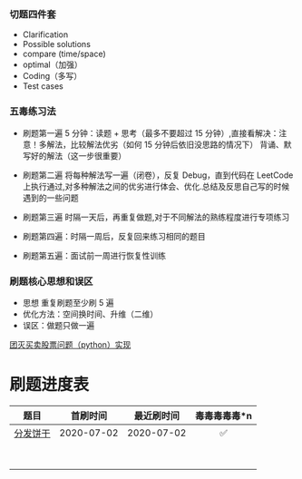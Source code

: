 ### 切题四件套
- Clarification
- Possible solutions
- compare (time/space)
- optimal（加强）
- Coding（多写）
- Test cases


### 五毒练习法

- 刷题第一遍 
 5 分钟：读题 + 思考（最多不要超过 15 分钟）,直接看解决：注意！多解法，比较解法优劣（如何 15 分钟后依旧没思路的情况下）  背诵、默写好的解法（这一步很重要）
 
- 刷题第二遍
 将每种解法写一遍（闭卷），反复 Debug，直到代码在 LeetCode 上执行通过,对多种解法之间的优劣进行体会、优化.总结及反思自己写的时候遇到的一些问题

- 刷题第三遍
 时隔一天后，再重复做题,对于不同解法的熟练程度进行专项练习

- 刷题第四遍：时隔一周后，反复回来练习相同的题目

- 刷题第五遍：面试前一周进行恢复性训练

### 刷题核心思想和误区

- 思想
 重复刷题至少刷 5 遍
- 优化方法：空间换时间、升维（二维）
- 误区：做题只做一遍

[团灭买卖股票问题（python）实现](https://github.com/cpeixin/leetcode-bbbbrent/blob/master/dp/%E5%9B%A2%E7%81%AD%20LeetCode%20%E8%82%A1%E7%A5%A8%E4%B9%B0%E5%8D%96%E9%97%AE%E9%A2%98.md)




# 刷题进度表

| 题目 | 首刷时间 | 最近刷时间 | 毒毒毒毒毒*n |
| :---: | :---: | :---: | :---: |
| [分发饼干](https://leetcode-cn.com/problems/assign-cookies/) | 2020-07-02 | 2020-07-02 | ✅ |
|  |  |  |  |
|  |  |  |  |
|  |  |  |  |
|  |  |  |  |
|  |  |  |  |
|  |  |  |  |
|  |  |  |  |
|  |  |  |  |